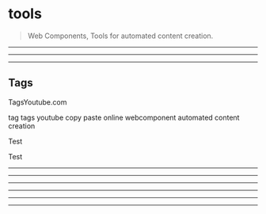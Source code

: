 # tools

> Web Components, Tools for automated content creation.

---

---

---

## Tags

TagsYoutube.com

<tag code>tag tags youtube copy paste online webcomponent automated content creation
  
  Test
  
  Test

---

---

---

---

---

---

